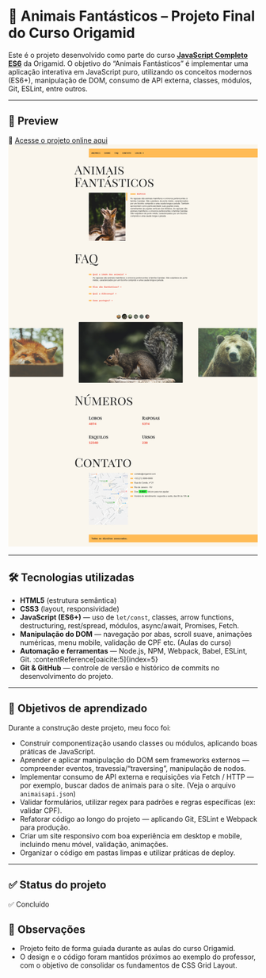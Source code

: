 # 🐾 Animais Fantásticos – Projeto Final do Curso Origamid

Este é o projeto desenvolvido como parte do curso **[JavaScript Completo ES6](https://www.origamid.com/curso/javascript-completo-es6/)** da Origamid.
O objetivo do “Animais Fantásticos” é implementar uma aplicação interativa em JavaScript puro, utilizando os conceitos modernos (ES6+), manipulação de DOM, consumo de API externa, classes, módulos, Git, ESLint, entre outros.

---

## 🚀 Preview  
🔗 [Acesse o projeto online aqui](https://thur-code.github.io/animais-fantasticos-origamid/)  
![Preview do site](./img.png)  

---

## 🛠 Tecnologias utilizadas  
- **HTML5** (estrutura semântica)  
- **CSS3** (layout, responsividade)  
- **JavaScript (ES6+)** — uso de `let/const`, classes, arrow functions, destructuring, rest/spread, módulos, async/await, Promises, Fetch.  
- **Manipulação do DOM** — navegação por abas, scroll suave, animações numéricas, menu mobile, validação de CPF etc. (Aulas do curso)  
- **Automação e ferramentas** — Node.js, NPM, Webpack, Babel, ESLint, Git. :contentReference[oaicite:5]{index=5}  
- **Git & GitHub** — controle de versão e histórico de commits no desenvolvimento do projeto.

---

## 🎯 Objetivos de aprendizado  
Durante a construção deste projeto, meu foco foi:  
- Construir componentização usando classes ou módulos, aplicando boas práticas de JavaScript.  
- Aprender e aplicar manipulação do DOM sem frameworks externos — compreender eventos, travessia/“traversing”, manipulação de nodos.  
- Implementar consumo de API externa e requisições via Fetch / HTTP — por exemplo, buscar dados de animais para o site. (Veja o arquivo `animaisapi.json`)  
- Validar formulários, utilizar regex para padrões e regras específicas (ex: validar CPF).  
- Refatorar código ao longo do projeto — aplicando Git, ESLint e Webpack para produção.  
- Criar um site responsivo com boa experiência em desktop e mobile, incluindo menu móvel, validação, animações.  
- Organizar o código em pastas limpas e utilizar práticas de deploy.

---

## ✅ Status do projeto  
✅ Concluído

## 📝 Observações 
- Projeto feito de forma guiada durante as aulas do curso Origamid. 
- O design e o código foram mantidos próximos ao exemplo do professor, com o objetivo de consolidar os fundamentos de CSS Grid Layout.
